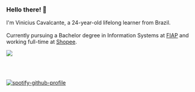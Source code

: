 ### Hello there! 👋

I'm Vinicius Cavalcante, a 24-year-old lifelong learner from Brazil.
<br><br>
Currently pursuing a Bachelor degree in Information Systems at [FIAP](https://www.fiap.com.br/) and working full-time at [Shopee](https://www.shopee.com.br).

<a href="https://open.spotify.com/user/kvothecito?si=37b34f927c5a4a5f&nd=1">
    <img src="https://img.shields.io/badge/Spotify-1ED760?&style=for-the-badge&logo=spotify&logoColor=white" />
  </a>

<br><br>

[![spotify-github-profile](https://spotify-github-profile.vercel.app/api/view?uid=kvothecito&cover_image=true&theme=default&show_offline=false&background_color=121212&interchange=true&bar_color=53b14f&bar_color_cover=false)](https://github.com/kittinan/spotify-github-profile)

